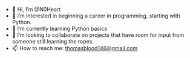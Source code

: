 - 👋 Hi, I’m @N0Heart
- 👀 I’m interested in beginning a career in programming, starting with Python.
- 🌱 I’m currently learning Python basics
- 💞️ I’m looking to collaborate on projects that have room for input from someone still learning the ropes.
- 📫 How to reach me:
    thomasblood146@gmail.com

<!---
N0Heart/N0Heart is a ✨ special ✨ repository because its `README.md` (this file) appears on your GitHub profile.
You can click the Preview link to take a look at your changes.
--->

